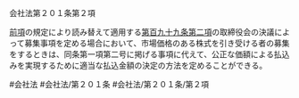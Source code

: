 会社法第２０１条第２項

[前項](会社法＿＿＿＿第２０１条第１項)の規定により読み替えて適用する[第百九十九条第二項](会社法＿＿＿＿第１９９条第２項)の取締役会の決議によって募集事項を定める場合において、市場価格のある株式を引き受ける者の募集をするときは、同条第一項第二号に掲げる事項に代えて、公正な価額による払込みを実現するために適当な払込金額の決定の方法を定めることができる。

#会社法
#会社法/第２０１条
#会社法/第２０１条/第２項
